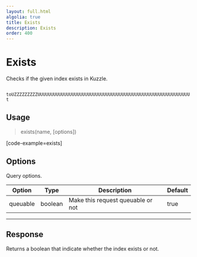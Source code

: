 ```yaml
---
layout: full.html
algolia: true
title: Exists
description: Exists
order: 400
---
```


# Exists

Checks if the given index exists in Kuzzle.

` toUZZZZZZZZZUUUUUUUUUUUUUUUUUUUUUUUUUUUUUUUUUUUUUUUUUUUUUUUUUUUUUUUUUUt`
## Usage

> exists(name, [options])

[code-example=exists]

## Options

Query options.

| Option | Type | Description | Default
|--------|------|-------------|---------
| queuable | boolean | Make this request queuable or not  | true

---

## Response

Returns a boolean that indicate whether the index exists or not.
